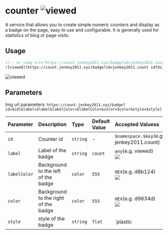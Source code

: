 # counter ![viewed](https://count.jenkey2011.xyz/badge?id=jenkey2011.count_viewed)

A service that allows you to create simple numeric counters and display as a badge on the page, easy to use and configurable. It is generally used for statistics of blog or page visits. 

## Usage

```html
<!-- or <img src="https://count.jenkey2011.xyz/badge?id=jenkey2011.count"> -->
![viewed](https://count.jenkey2011.xyz/badge?id=jenkey2011.count sdfds)
```
![viewed](https://count.jenkey2011.xyz/badge?id=jenkey2011.count)

## Parameters

Img url parameters: `https://count.jenkey2011.xyz/badge?id=$id[&label=$label&labelColor=$labelColor&color=$color&style=$style]`

|  Parameter |  Description | Type | Default Value | Accepted Valuess | Required
| :------------ | :------------ |:------------ |:------------ |:------------ | :------------ |
| `id` | Counter id  | `string`  | - | `$namespace.$key`(e.g. jenkey2011.count)  |  **Yes** |
| `label` | Label of the badge  | `string` | `count` | `any`(e.g. viewed) <br/>![](https://count.jenkey2011.xyz/badge?id=jenkey2011.count&label=viewed) | **No** |
| `labelColor` | Background to the left of the badge  | `color`  | `555`  | `HEX`(e.g. d8b124)  <br/>![](https://count.jenkey2011.xyz/badge?id=jenkey2011.count&labelColor=d8b124)| **No** |
| `color` | Background to the right of the badge  | `color`  | `555`  | `HEX`(e.g. d9634d) <br/>![](https://count.jenkey2011.xyz/badge?id=jenkey2011.count&color=d9634d)| **No** |
| `style` | style of the badge  | `string`  | `flat`  | `plastic | flat | flat-square | for-the-badge | social` (e.g. for-the-badge) <br/>![](https://count.jenkey2011.xyz/badge?id=jenkey2011.count&style=for-the-badge) | **No** |